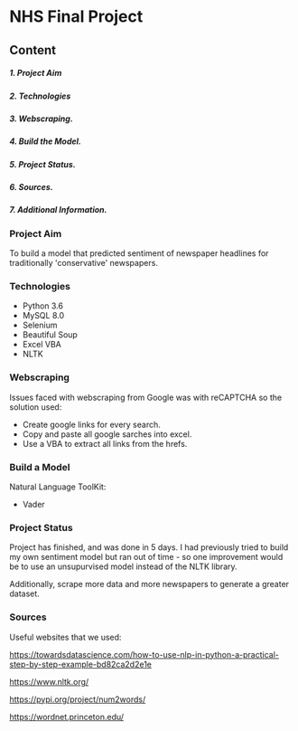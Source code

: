 # NHS Final Project

## Content
##### 1. Project Aim
##### 2. Technologies
##### 3. Webscraping.
##### 4. Build the Model.
##### 5. Project Status.
##### 6. Sources.
##### 7. Additional Information. 

### Project Aim
To build a model that predicted sentiment of newspaper headlines for traditionally 'conservative' newspapers.


### Technologies 
- Python 3.6
- MySQL 8.0
- Selenium
- Beautiful Soup  
- Excel VBA
- NLTK

### Webscraping
Issues faced with webscraping from Google was with reCAPTCHA so the solution used:
* Create google links for every search.
* Copy and paste all google sarches into excel.
* Use a VBA to extract all links from the hrefs. 

### Build a Model

Natural Language ToolKit:
* Vader

### Project Status
Project has finished, and was done in 5 days. I had previously tried to build my own sentiment model but ran out of time - so one improvement would be to use an unsupurvised model instead of the NLTK library. 

Additionally, scrape more data and more newspapers to generate a greater dataset.

### Sources
Useful websites that we used:

https://towardsdatascience.com/how-to-use-nlp-in-python-a-practical-step-by-step-example-bd82ca2d2e1e

https://www.nltk.org/

https://pypi.org/project/num2words/

https://wordnet.princeton.edu/
